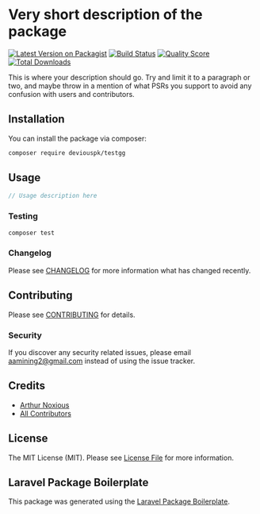 # Very short description of the package

[![Latest Version on Packagist](https://img.shields.io/packagist/v/deviouspk/testgg.svg?style=flat-square)](https://packagist.org/packages/deviouspk/testgg)
[![Build Status](https://img.shields.io/travis/deviouspk/testgg/master.svg?style=flat-square)](https://travis-ci.org/deviouspk/testgg)
[![Quality Score](https://img.shields.io/scrutinizer/g/deviouspk/testgg.svg?style=flat-square)](https://scrutinizer-ci.com/g/deviouspk/testgg)
[![Total Downloads](https://img.shields.io/packagist/dt/deviouspk/testgg.svg?style=flat-square)](https://packagist.org/packages/deviouspk/testgg)

This is where your description should go. Try and limit it to a paragraph or two, and maybe throw in a mention of what PSRs you support to avoid any confusion with users and contributors.

## Installation

You can install the package via composer:

```bash
composer require deviouspk/testgg
```

## Usage

``` php
// Usage description here
```

### Testing

``` bash
composer test
```

### Changelog

Please see [CHANGELOG](CHANGELOG.md) for more information what has changed recently.

## Contributing

Please see [CONTRIBUTING](CONTRIBUTING.md) for details.

### Security

If you discover any security related issues, please email aamining2@gmail.com instead of using the issue tracker.

## Credits

- [Arthur Noxious](https://github.com/deviouspk)
- [All Contributors](../../contributors)

## License

The MIT License (MIT). Please see [License File](LICENSE.md) for more information.

## Laravel Package Boilerplate

This package was generated using the [Laravel Package Boilerplate](https://laravelpackageboilerplate.com).
